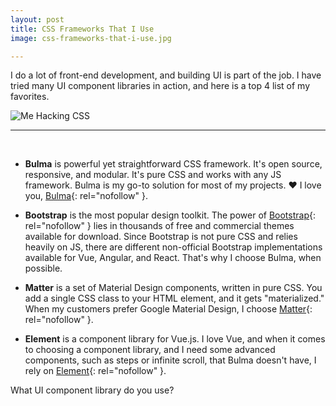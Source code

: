 ```yaml
---
layout: post
title: CSS Frameworks That I Use
image: css-frameworks-that-i-use.jpg

---
```


I do a lot of front-end development, and building UI is part of the job. I have tried many UI component libraries in action, and here is a top 4 list of my favorites.
⠀

![Me Hacking CSS](/images/{{page.image}})

---
⠀
* **Bulma** is powerful yet straightforward CSS framework. It's open source, responsive, and modular. It's pure CSS and works with any JS framework. Bulma is my go-to solution for most of my projects. ❤️ I love you, [Bulma](bulma.io){: rel="nofollow" }.
⠀

* **Bootstrap** is the most popular design toolkit. The power of [Bootstrap](getbootstrap.com){: rel="nofollow" }  lies in thousands of free and commercial themes available for download. Since Bootstrap is not pure CSS and relies heavily on JS, there are different non-official Bootstrap implementations available for Vue, Angular, and React. That's why I choose Bulma, when possible.

* **Matter**  is a set of Material Design components, written in pure CSS. You add a single CSS class to your HTML element, and it gets "materialized." When my customers prefer Google Material Design, I choose [Matter](github.com/finnhvman/matter){: rel="nofollow" }.

* **Element** is a component library for Vue.js. I love Vue, and when it comes to choosing a component library, and I need some advanced components, such as steps or infinite scroll, that Bulma doesn't have, I rely on [Element](https://element.eleme.cn){: rel="nofollow" }.
⠀

What UI component library do you use?